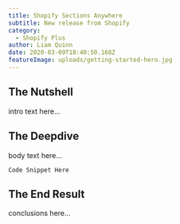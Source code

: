 ```yaml
---
title: Shopify Sections Anywhere
subtitle: New release from Shopify
category:
  - Shopify Plus
author: Liam Quinn
date: 2020-03-09T18:40:50.168Z
featureImage: uploads/getting-started-hero.jpg
---
```

## The Nutshell

intro text here...

## The Deepdive

body text here...

```
Code Snippet Here
```



## The End Result

conclusions here...
